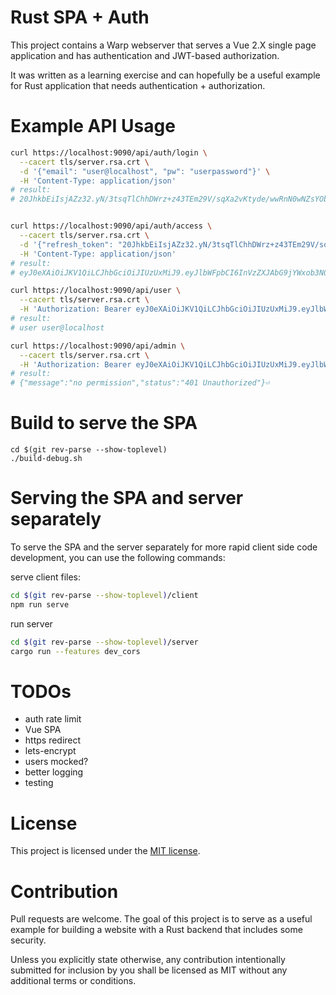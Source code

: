 # Rust SPA + Auth

This project contains a Warp webserver that serves a Vue 2.X single page
application and has authentication and JWT-based authorization.

It was written as a learning exercise and can hopefully be a useful example
for Rust application that needs authentication + authorization.

# Example API Usage

``` sh
curl https://localhost:9090/api/auth/login \
  --cacert tls/server.rsa.crt \
  -d '{"email": "user@localhost", "pw": "userpassword"}' \
  -H 'Content-Type: application/json'
# result:
# 20JhkbEiIsjAZz32.yN/3tsqTlChhDWrz+z43TEm29V/sqXa2vKtyde/wwRnN0wNZsYObcGrRb2CZYz+eaTgD2oGnS28r4yWqzBL/o9ilvYW8wlWpT4IHq1OideYI2w==


curl https://localhost:9090/api/auth/access \
  --cacert tls/server.rsa.crt \
  -d '{"refresh_token": "20JhkbEiIsjAZz32.yN/3tsqTlChhDWrz+z43TEm29V/sqXa2vKtyde/wwRnN0wNZsYObcGrRb2CZYz+eaTgD2oGnS28r4yWqzBL/o9ilvYW8wlWpT4IHq1OideYI2w=="}' \
  -H 'Content-Type: application/json'
# result:
# eyJ0eXAiOiJKV1QiLCJhbGciOiJIUzUxMiJ9.eyJlbWFpbCI6InVzZXJAbG9jYWxob3N0Iiwicm9sZSI6InVzZXIiLCJleHAiOjE2MTY5MjY2NTd9.kj9GR-FPUVmZh2BEvGmbqg6tAz4lsjvLxtcTXOjdDXLwD0KGZ2NrDueuuyJ1Y4z8z98q9VcpDNHYjS4veM2hYw

curl https://localhost:9090/api/user \
  --cacert tls/server.rsa.crt \
  -H 'Authorization: Bearer eyJ0eXAiOiJKV1QiLCJhbGciOiJIUzUxMiJ9.eyJlbWFpbCI6InVzZXJAbG9jYWxob3N0Iiwicm9sZSI6InVzZXIiLCJleHAiOjE2MTY5MjY3NjB9.RjT3mn1nD-1xP3iDS0t_TwRdVVkqVsNZlCWgdapNMwTKEI1L5ghXOTwgw06Xj36a7qaRKLO9eM5SwLqLbX5kjQ'
# result:
# user user@localhost

curl https://localhost:9090/api/admin \
  --cacert tls/server.rsa.crt \
  -H 'Authorization: Bearer eyJ0eXAiOiJKV1QiLCJhbGciOiJIUzUxMiJ9.eyJlbWFpbCI6InVzZXJAbG9jYWxob3N0Iiwicm9sZSI6InVzZXIiLCJleHAiOjE2MTY5MjY3NjB9.RjT3mn1nD-1xP3iDS0t_TwRdVVkqVsNZlCWgdapNMwTKEI1L5ghXOTwgw06Xj36a7qaRKLO9eM5SwLqLbX5kjQ'
# result:
# {"message":"no permission","status":"401 Unauthorized"}⏎
```

# Build to serve the SPA

```
cd $(git rev-parse --show-toplevel)
./build-debug.sh
```

# Serving the SPA and server separately

To serve the SPA and the server separately for more rapid client side code development, you can
use the following commands:

serve client files:
``` sh
cd $(git rev-parse --show-toplevel)/client
npm run serve
```

run server
``` sh
cd $(git rev-parse --show-toplevel)/server
cargo run --features dev_cors
```

# TODOs

- auth rate limit
- Vue SPA
- https redirect
- lets-encrypt
- users mocked?
- better logging
- testing

# License

This project is licensed under the [MIT license](LICENSE).

# Contribution

Pull requests are welcome. The goal of this project is to serve as a useful
example for building a website with a Rust backend that includes some security.

Unless you explicitly state otherwise, any contribution intentionally submitted
for inclusion by you shall be licensed as MIT without any additional terms or
conditions.
